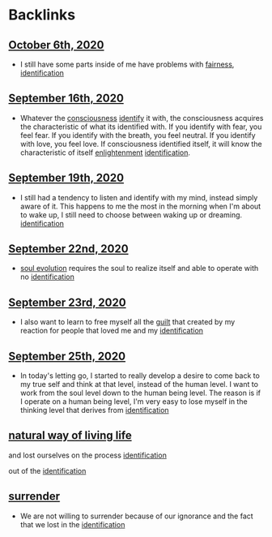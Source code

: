 
# Backlinks
## [October 6th, 2020](<October 6th, 2020.md>)
- I still have some parts inside of me have problems with [fairness](<fairness.md>), [identification](<identification.md>)

## [September 16th, 2020](<September 16th, 2020.md>)
- Whatever the [consciousness](<consciousness.md>) [identify](<identify.md>) it with, the consciousness acquires the characteristic of what its identified with. If you identify with fear, you feel fear. If you identify with the breath, you feel neutral. If you identify with love, you feel love. If consciousness identified itself, it will know the characteristic of itself [enlightenment](<enlightenment.md>) [identification](<identification.md>).

## [September 19th, 2020](<September 19th, 2020.md>)
- I still had a tendency to listen and identify with my mind, instead simply aware of it. This happens to me the most in the morning when I'm about to wake up, I still need to choose between waking up or dreaming. [identification](<identification.md>)

## [September 22nd, 2020](<September 22nd, 2020.md>)
- [soul evolution](<soul evolution.md>) requires the soul to realize itself and able to operate with no [identification](<identification.md>)

## [September 23rd, 2020](<September 23rd, 2020.md>)
- I also want to learn to free myself all the [guilt](<guilt.md>) that created by my reaction for people that loved me and my [identification](<identification.md>)

## [September 25th, 2020](<September 25th, 2020.md>)
- In today's letting go, I started to really develop a desire to come back to my true self and think at that level, instead of the human level. I want to work from the soul level down to the human being level. The reason is if I operate on a human being level, I'm very easy to lose myself in the thinking level that derives from [identification](<identification.md>)

## [natural way of living life](<natural way of living life.md>)
and lost ourselves on the process [identification](<identification.md>)

out of the [identification](<identification.md>)

## [surrender](<surrender.md>)
- We are not willing to surrender because of our ignorance and the fact that we lost in the [identification](<identification.md>)

